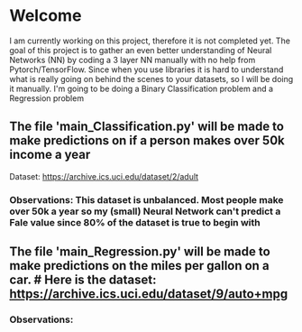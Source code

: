 # Welcome

I am currently working on this project, therefore it is not completed yet. 
The goal of this project is to gather an even better understanding of Neural Networks (NN) by coding a 3 layer NN manually with no help from Pytorch/TensorFlow. 
Since when you use libraries it is hard to understand what is really going on behind the scenes to your datasets, so I will be doing it manually. I'm going to be doing a Binary Classification problem and a Regression problem

## The file 'main_Classification.py'  will be made to make predictions on if a person makes over 50k income a year 
Dataset: https://archive.ics.uci.edu/dataset/2/adult

### Observations: This dataset is unbalanced. Most people make over 50k a year so my (small) Neural Network can't predict a Fale value since 80% of the dataset is true to begin with

## The file 'main_Regression.py'  will be made to make predictions on the miles per gallon on a car. # Here is the dataset: https://archive.ics.uci.edu/dataset/9/auto+mpg

### Observations: 
